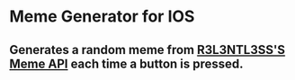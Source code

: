 
<h1>Meme Generator for IOS</h1>
<h2>Generates a random meme from <a href="https://github.com/R3l3ntl3ss/Meme_Api">R3L3NTL3SS'S Meme API</a> each time a button is pressed. </h2>